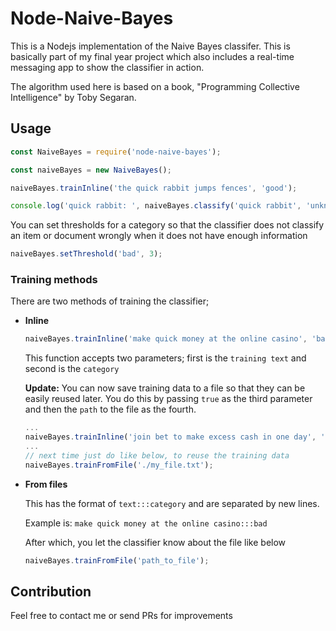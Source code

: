 # Node-Naive-Bayes

This is a Nodejs implementation of the Naive Bayes classifer. This is basically part of my final year project which also includes a real-time messaging app to show the classifier in action.

The algorithm used here is based on a book, "Programming Collective Intelligence" by Toby Segaran.

## Usage

```js
const NaiveBayes = require('node-naive-bayes');

const naiveBayes = new NaiveBayes();

naiveBayes.trainInline('the quick rabbit jumps fences', 'good');

console.log('quick rabbit: ', naiveBayes.classify('quick rabbit', 'unknown'));
```

You can set thresholds for a category so that the classifier does not classify an item or document wrongly when it does not have enough information
```js
naiveBayes.setThreshold('bad', 3);
```

### Training methods
There are two methods of training the classifier;
- **Inline**
    ```js
    naiveBayes.trainInline('make quick money at the online casino', 'bad');
    ```
    This function accepts two parameters; first is the `training text` and second is the `category`

    **Update:** You can now save training data to a file so that they can be easily reused later. You do this by passing `true` as the third parameter and then the `path` to the file as the fourth.
    ```js
    ...
    naiveBayes.trainInline('join bet to make excess cash in one day', 'bad', true, './my_file.txt');
    ...
    // next time just do like below, to reuse the training data
    naiveBayes.trainFromFile('./my_file.txt');
    ```
- **From files**

    This has the format of `text:::category` and are separated by new lines.

    Example is: `make quick money at the online casino:::bad`

    After which, you let the classifier know about the file like below
    ```js
    naiveBayes.trainFromFile('path_to_file');
    ```

## Contribution
Feel free to contact me or send PRs for improvements